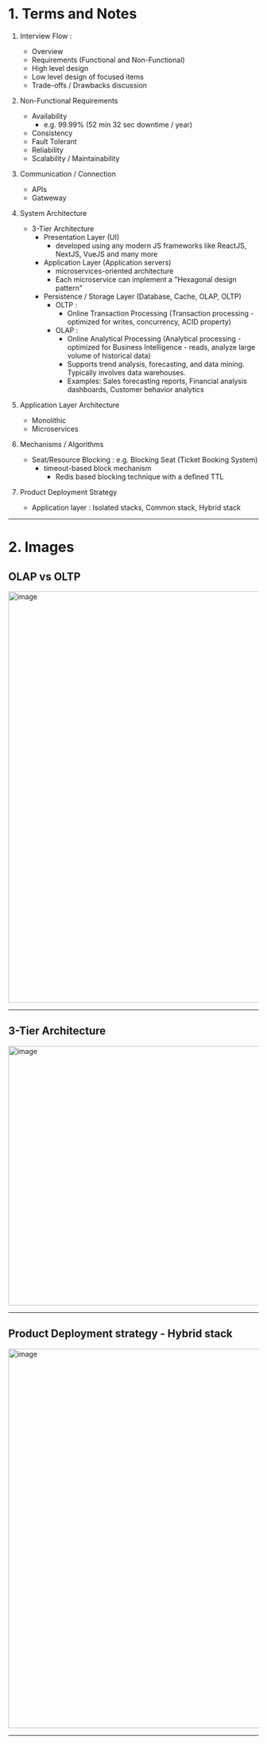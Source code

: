 # 1. Terms and Notes
1. Interview Flow :
    - Overview
    - Requirements (Functional and Non-Functional)
    - High level design
    - Low level design of focused items
    - Trade-offs / Drawbacks discussion
2. Non-Functional Requirements
    - Availability
        - e.g. 99.99% (52 min 32 sec downtime / year) 
    - Consistency
    - Fault Tolerant
    - Reliability
    - Scalability / Maintainability
3. Communication / Connection
    - APIs
    - Gatweway
4. System Architecture
    - 3-Tier Architecture
        - Presentation Layer (UI)
            - developed using any modern JS frameworks like ReactJS, NextJS, VueJS and many more 
        - Application Layer (Application servers)
            - microservices-oriented architecture
            - Each microservice can implement a "Hexagonal design pattern" 
        - Persistence / Storage Layer (Database, Cache, OLAP, OLTP)
            - OLTP :
                - Online Transaction Processing (Transaction processing - optimized for writes, concurrency, ACID property)
            - OLAP :
                - Online Analytical Processing  (Analytical processing - optimized for Business Intelligence - reads, analyze large volume of historical data)
                - Supports trend analysis, forecasting, and data mining. Typically involves data warehouses.
                - Examples: Sales forecasting reports, Financial analysis dashboards, Customer behavior analytics

6. Application Layer Architecture
    - Monolithic
    - Microservices
11. Mechanisms / Algorithms
    - Seat/Resource Blocking : e.g. Blocking Seat (Ticket Booking System)
        - timeout-based block mechanism
            - Redis based blocking technique with a defined TTL 
13. Product Deployment Strategy
    - Application layer : Isolated stacks, Common stack, Hybrid stack
      
---
# 2. Images
## OLAP vs OLTP
<img width="826" alt="image" src="https://github.com/user-attachments/assets/a205abca-b6d7-4050-ae27-f1f4790f5b87" />

---
## 3-Tier Architecture
<img width="521" alt="image" src="https://github.com/user-attachments/assets/0053de1e-f4be-4b23-8b35-027aca617395" />

----
## Product Deployment strategy - Hybrid stack 
<img width="762" alt="image" src="https://github.com/user-attachments/assets/e430f86a-4d0b-4b7c-9559-53cc9fff12b1" />

---

